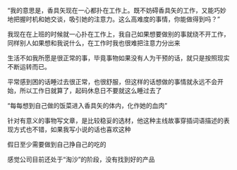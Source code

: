 “我的意思是，香具矢现在一心都扑在工作上。既不妨碍香具矢的工作，又能巧妙地把握时机和她交谈，吸引她的注意力。这么高难度的事情，你能做得到吗？”

我现在在上班的时候就一心扑在工作上，我自己如果想要做别的事就绕不开工作，同样别人如果想和我说什么，在工作时我也很难把注意力分出来

生活不如我所愿是很正常的事，毕竟事物如果没有人为干预的话，就只是按照现实不断运转而已。

平常感到困的话睡过去很正常，也很舒服，但这样的话想做的事情就永远不会开始，所以工作日就算了，起码休息日不要就这么睡过去了

“每每想到自己做的饭菜进入香具矢的体内，化作她的血肉”

针对有意义的事物写文章，是比较稳妥的选材，他这种主线故事穿插词语描述的表现方式也不错，如果我写小说的话也喜欢这种

假日至少需要做到自己挣自己的吃的

感觉公司目前还处于“淘沙”的阶段，没有找到好的产品